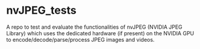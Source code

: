 # nvJPEG_tests
A repo to test and evaluate the functionalities of nvJPEG (NVIDIA JPEG Library) which uses the dedicated hardware (if present) on the NVIDIA GPU to encode/decode/parse/process JPEG images and videos.
